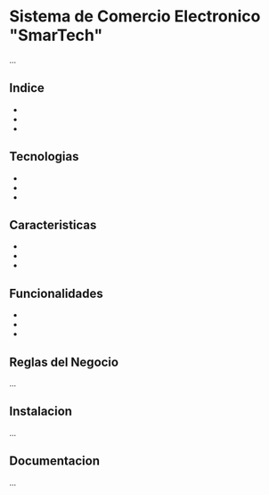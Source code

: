
# Sistema de Comercio Electronico "SmarTech"
...

## Indice
-
-
-

## Tecnologias
-
-
-

## Caracteristicas
-
-
-

## Funcionalidades
-
-
-

## Reglas del Negocio
...

## Instalacion
...

## Documentacion
...